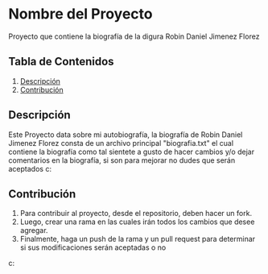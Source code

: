 # Nombre del Proyecto
Proyecto que contiene la biografía de la digura Robin Daniel Jimenez Florez

## Tabla de Contenidos

1. [Descripción](#descripción)
2. [Contribución](#contribución)

## Descripción

Este Proyecto data sobre mi autobiografía, la biografía de Robin Daniel Jimenez Florez
consta de un archivo principal "biografia.txt" el cual contiene la biografía como tal
sientete a gusto de hacer cambios y/o dejar comentarios en la biografía, si son para mejorar
no dudes que serán aceptados c:

## Contribución

1. Para contribuir al proyecto, desde el repositorio, deben hacer un fork.
2. Luego, crear una rama en las cuales irán todos los cambios que desee agregar.
3. Finalmente, haga un push de la rama y un pull request para determinar si sus modificaciones serán aceptadas o no

c:

